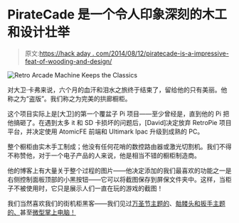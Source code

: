 # PirateCade 是一个令人印象深刻的木工和设计壮举

> 原文:[https://hack aday . com/2014/08/12/piratecade-is-a-impressive-feat-of-wooding-and-design/](https://hackaday.com/2014/08/12/piratecade-is-an-impressive-feat-of-woodworking-and-design/)

![Retro Arcade Machine Keeps the Classics](../Images/ec9686e2e7595330c41951192270de00.png)

对大卫·卡弗来说，六个月的血汗和泪水之旅终于结束了，留给他的只有美丽。他称之为“盗版”。我们称之为完美的拱廊橱柜。

这个项目实际上是[大卫]的第一个覆盆子 Pi 项目——至少曾经是，直到他的 Pi 把他搞砸了。在遇到太多 it 和 SD 卡损坏的问题后，[David]决定放弃 RetroPie 项目平台，并决定使用 AtomicFE 前端和 Ultimark Ipac 升级到成熟的 PC。

整个橱柜由实木手工制成；他没有任何花哨的数控路由器或激光切割机。我们不得不称赞他，对于一个电子产品的人来说，他是相当不错的橱柜制造商。

他的博客上有大量关于整个过程的图片——他决定添加的我们最喜欢的功能之一是右侧控制面板顶部的小黑按钮——它可以将截图保存到屏保文件夹中。这样，当柜子不被使用时，它只是展示人们一直在玩的游戏的截图！

我们当然喜欢我们的街机柜黑客——我们见过[万圣节主题的](http://hackaday.com/2013/10/31/a-killer-arcade-cabinet-for-halloween/)、[骷髅头和扳手主题的、](http://hackaday.com/2014/07/02/broken-laptop-lives-again-in-skull-n-wrenches-arcade-cabinet/)甚至[微型掌上电脑！](http://hackaday.com/2013/07/11/the-tiniest-arcade-cabinets-youve-ever-seen/)